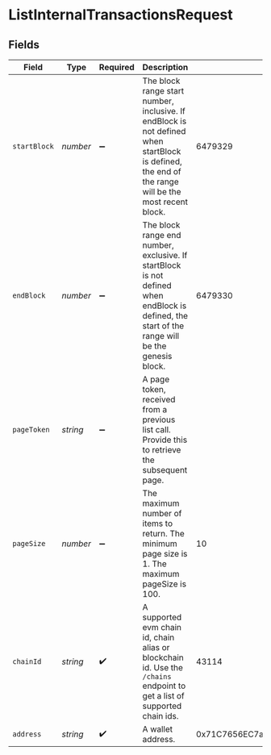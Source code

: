 # ListInternalTransactionsRequest


## Fields

| Field                                                                                                                                               | Type                                                                                                                                                | Required                                                                                                                                            | Description                                                                                                                                         | Example                                                                                                                                             |
| --------------------------------------------------------------------------------------------------------------------------------------------------- | --------------------------------------------------------------------------------------------------------------------------------------------------- | --------------------------------------------------------------------------------------------------------------------------------------------------- | --------------------------------------------------------------------------------------------------------------------------------------------------- | --------------------------------------------------------------------------------------------------------------------------------------------------- |
| `startBlock`                                                                                                                                        | *number*                                                                                                                                            | :heavy_minus_sign:                                                                                                                                  | The block range start number, inclusive. If endBlock is not defined when startBlock is defined, the end of the range will be the most recent block. | 6479329                                                                                                                                             |
| `endBlock`                                                                                                                                          | *number*                                                                                                                                            | :heavy_minus_sign:                                                                                                                                  | The block range end number, exclusive. If startBlock is not defined when endBlock is defined, the start of the range will be the genesis block.     | 6479330                                                                                                                                             |
| `pageToken`                                                                                                                                         | *string*                                                                                                                                            | :heavy_minus_sign:                                                                                                                                  | A page token, received from a previous list call. Provide this to retrieve the subsequent page.                                                     |                                                                                                                                                     |
| `pageSize`                                                                                                                                          | *number*                                                                                                                                            | :heavy_minus_sign:                                                                                                                                  | The maximum number of items to return. The minimum page size is 1. The maximum pageSize is 100.                                                     | 10                                                                                                                                                  |
| `chainId`                                                                                                                                           | *string*                                                                                                                                            | :heavy_check_mark:                                                                                                                                  | A supported evm chain id, chain alias or blockchain id. Use the `/chains` endpoint to get a list of supported chain ids.                            | 43114                                                                                                                                               |
| `address`                                                                                                                                           | *string*                                                                                                                                            | :heavy_check_mark:                                                                                                                                  | A wallet address.                                                                                                                                   | 0x71C7656EC7ab88b098defB751B7401B5f6d8976F                                                                                                          |